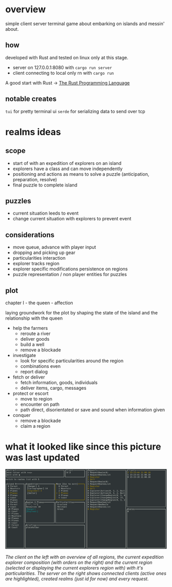 overview
========

simple client server terminal game about embarking on islands and messin' about.

how
---

developed with Rust and tested on linux only at this stage.

* server on 127.0.0.1:8080 with `cargo run server`
* client connecting to local only rn with `cargo run`

A good start with Rust → [The Rust Programming Language](https://doc.rust-lang.org/book/second-edition/index.html "The Rust Programming Language")

notable creates
---------------
`tui` for pretty terminal ui
`serde` for serializing data to send over tcp

realms ideas
============

scope
-----

* start of with an expedition of explorers on an island
* explorers have a class and can move independently
* positioning and actions as means to solve a puzzle (anticipation, preparation, resolve)
* final puzzle to complete island

puzzles
-------

* current situation leeds to event
* change current situation with explorers to prevent event

considerations
--------------

* move queue, advance with player input
* dropping and picking up gear
* particularities interaction
* explorer tracks region
* explorer specific modifications persistence on regions
* puzzle representation / non player entities for puzzles

plot
----

chapter I - the queen - affection

laying groundwork for the plot by shaping the state of the island and the relationship with the queen

* help the farmers
	+ reroute a river
	+ deliver goods
	+ build a well
	+ remove a blockade
* investigate
	+ look for specific particularities around the region
	+ combinations even
	+ report dialog
* fetch or deliver
	+ fetch information, goods, individuals
	+ deliver items, cargo, messages
* protect or escort
	+ move to region
	+ encounter on path
	+ path direct, disorientated or save and sound when information given
* conquer
    + remove a blockade
    + claim a region

what it looked like since this picture was last updated
=======================================================

![a screenshot of an early stage in development](screenshot.png "The client on the left with an overview of all regions, the current expedition explorer composition (with orders on the right) and the current region (selected or displaying the current explorers region with) with it's particularities. The server on the right shows connected clients (active ones are highlighted), created realms (just id for now) and every request.")

*The client on the left with an overview of all regions, the current expedition explorer composition (with orders on the right) and the current region (selected or displaying the current explorers region with) with it's particularities. The server on the right shows connected clients (active ones are highlighted), created realms (just id for now) and every request.*
